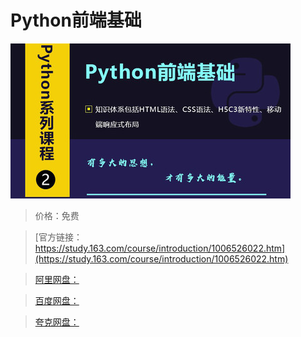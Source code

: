 # Python前端基础

![img](../../../assets/study163/free/893f38e35d374f6f9c75748035453f7c.jpg)

> 价格：免费

> [官方链接：https://study.163.com/course/introduction/1006526022.htm](https://study.163.com/course/introduction/1006526022.htm)

> [阿里网盘：]()

> [百度网盘：]()

> [夸克网盘：]()
